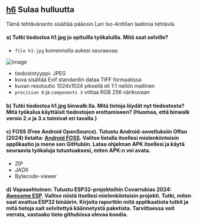 ## [h6](https://terokarvinen.com/application-hacking/#:~:text=kalvot%20l%C3%B6ytyv%C3%A4t%20Moodlesta-,h6,-Sulaa%20hulluutta) Sulaa hulluutta
Tämä tehtävänanto sisältää pääosin Lari Iso-Anttilan laatimia tehtäviä.

#### a) Tutki tiedostoa h1.jpg jo opituilla työkaluilla. Mitä saat selville?

- `file h1-jpg` komennolla aukesi seuraavaa:

![image](https://github.com/user-attachments/assets/7ca7a3a9-5ccd-4341-9e57-76b5fda575bd)

- tiedostotyyppi: JPEG
- kuva sisältää Exif standardin dataa TIFF formaatissa
- kuvan resoluutio 1024x1024 pikseliä eli 1:1 neliön mallinen
- `precision 8` ja `components 3` viittaa RGB 256 värikuvaan

#### b) Tutki tiedostoa h1.jpg binwalk:lla. Mitä tietoja löydät nyt tiedostosta? Mitä työkalua käyttäisit tiedostojen erottamiseen? (Huomaa, että binwalk versio 2.x ja 3.x toimivat eri tavalla.)
#### c) FOSS (Free Android OpenSource). Tutustu Android-sovelluksiin Offan (2024) listalta: [Android FOSS](https://github.com/offa/android-foss). Valitse listalla itsellesi mielenkiintoisin applikaatio ja mene sen GitHubiin. Lataa ohjelman APK itsellesi ja käytä seuraavia työkaluja tutustuaksesi, miten APK:n voi avata.
- ZIP
- JADX
- Bytecode-viewer
#### d) Vapaaehtoinen: Tutustu ESP32-projekteihin Covarrubias 2024: [Awesome ESP](https://github.com/agucova/awesome-esp). Valitse niistä itsellesi mielenkiintoisin projekti. Tutki, miten saat avattua ESP32 binäärin. Kirjoita raporttiin mitä applikaatiota tutkit ja mitä tietoja sait selvitettyä käännetystä paketista. Tarvittaessa voit verrata, vastaako tieto githubissa olevaa koodia.
